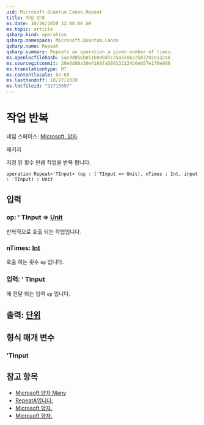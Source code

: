 ```yaml
---
uid: Microsoft.Quantum.Canon.Repeat
title: 작업 반복
ms.date: 10/26/2020 12:00:00 AM
ms.topic: article
qsharp.kind: operation
qsharp.namespace: Microsoft.Quantum.Canon
qsharp.name: Repeat
qsharp.summary: Repeats an operation a given number of times.
ms.openlocfilehash: 5aedd056b851b8d8d7c25a32eb22587292e132a8
ms.sourcegitcommit: 29e0d88a30e4166fa580132124b0eb57e1f0e986
ms.translationtype: MT
ms.contentlocale: ko-KR
ms.lasthandoff: 10/27/2020
ms.locfileid: "92715597"
---
```

# <a name="repeat-operation"></a>작업 반복

네임 스페이스: [Microsoft. 양자](xref:Microsoft.Quantum.Canon)

패키지 [](https://nuget.org/packages/)


지정 된 횟수 만큼 작업을 반복 합니다.

```qsharp
operation Repeat<'TInput> (op : ('TInput => Unit), nTimes : Int, input : 'TInput) : Unit
```


## <a name="input"></a>입력

### <a name="op--tinput--unit"></a>op: ' TInput => [Unit](xref:microsoft.quantum.lang-ref.unit) 

반복적으로 호출 되는 작업입니다.


### <a name="ntimes--int"></a>nTimes: [Int](xref:microsoft.quantum.lang-ref.int)

호출 하는 횟수 `op` 입니다.


### <a name="input--tinput"></a>입력: ' TInput

에 전달 되는 입력 `op` 입니다.



## <a name="output--unit"></a>출력: [단위](xref:microsoft.quantum.lang-ref.unit)



## <a name="type-parameters"></a>형식 매개 변수

### <a name="tinput"></a>'TInput



## <a name="see-also"></a>참고 항목

- [Microsoft 양자 Many](xref:Microsoft.Quantum.Arrays.DrawMany)
- [RepeatA입니다.](xref:Microsoft.Quantum.Canon.RepeatA)
- [Microsoft 양자.](xref:Microsoft.Quantum.Canon.RepeatC)
- [Microsoft 양자.](xref:Microsoft.Quantum.Canon.RepeatCA)